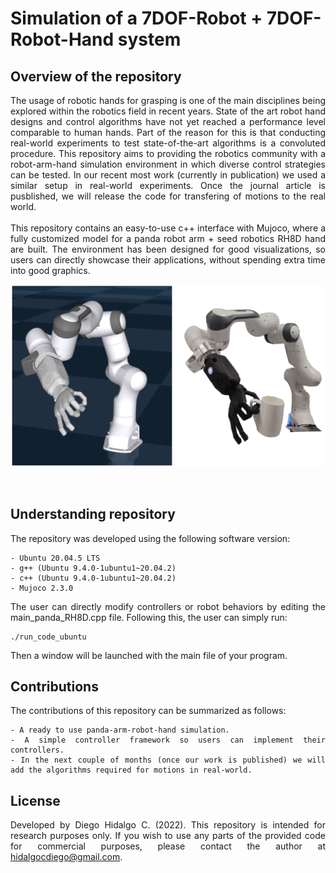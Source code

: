 # Simulation of a 7DOF-Robot + 7DOF-Robot-Hand system

## Overview of the repository
<div align="justify">
The usage of robotic hands for grasping is one of the main disciplines being explored within the robotics field in recent years. State of the art robot hand designs and control algorithms have not yet reached a performance level comparable to human hands. Part of the reason for this is that conducting real-world experiments to test state-of-the-art algorithms is a convoluted procedure. This repository aims to providing the robotics community with a robot-arm-hand simulation environment in which diverse control strategies can be tested. In our recent most work (currently in publication) we used a similar setup in real-world experiments. Once the journal article is pusblished, we will release the code for transfering of motions to the real world.
<br />
<br />
This repository contains an easy-to-use c++ interface with Mujoco, where a fully customized model for a panda robot arm + seed robotics RH8D hand are built. The environment has been designed for good visualizations, so users can directly showcase their applications, without spending extra time into good graphics.
<p align="center">
   <img src="/Visualizations/Simtoreal.png" width="700" />
</p>
<br />

## Understanding repository

The repository was developed using the following software version:

```
- Ubuntu 20.04.5 LTS
- g++ (Ubuntu 9.4.0-1ubuntu1~20.04.2)
- c++ (Ubuntu 9.4.0-1ubuntu1~20.04.2)
- Mujoco 2.3.0
```

The user can directly modify controllers or robot behaviors by editing the main_panda_RH8D.cpp file. Following this, the user can simply run:

```
./run_code_ubuntu
```

Then a window will be launched with the main file of your program. 
<br />

## Contributions

The contributions of this repository can be summarized as follows:

```
- A ready to use panda-arm-robot-hand simulation.
- A simple controller framework so users can implement their controllers.
- In the next couple of months (once our work is published) we will add the algorithms required for motions in real-world.
```

## License

Developed by Diego Hidalgo C. (2022). This repository is intended for research purposes only. If you wish to use any parts of the provided code for commercial purposes, please contact the author at hidalgocdiego@gmail.com.
